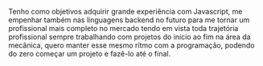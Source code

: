 
Tenho como objetivos adquirir grande experiência com Javascript, me empenhar também nas linguagens backend no futuro para me tornar um profissional mais completo no mercado  tendo em vista toda trajetória profissional sempre trabalhando com projetos do início ao fim na área da mecânica, quero manter esse mesmo rítmo com a programação, podendo do zero começar um projeto e fazê-lo até o final.
<!--
**Cichinato-Ivan/Cichinato-Ivan** is a ✨ _special_ ✨ repository because its `README.md` (this file) appears on your GitHub profile.

Here are some ideas to get you started:

- 🔭 I’m currently working on ...
- 🌱 I’m currently learning ...
- 👯 I’m looking to collaborate on ...
- 🤔 I’m looking for help with ...
- 💬 Ask me about ...
- 📫 How to reach me: ...
- 😄 Pronouns: ...
- ⚡ Fun fact: ...
-->
